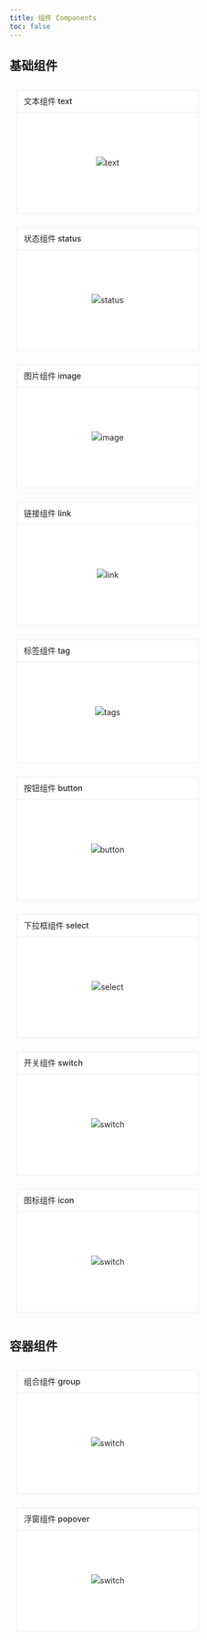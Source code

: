 ```yaml
---
title: 组件 Components
toc: false
---
```


## 基础组件

<style type="text/css">
  .components-overview-card {
    display: flex;
    align-items: flex-start;
    justify-content: flex-start;
    flex-wrap: wrap;
  }

  .components-overview-card > a {
    text-decoration: none;
    padding: 0 12px;
    margin: 12px 0;
    min-width: 320px;
  }
  .components-overview-card > a:hover, .components-overview-card > a:active {
    opacity: 1.0;
    color: #000000d9;
    text-decoration: none;
  }
  .components-overview-card .card-container {
    box-sizing: border-box;
    margin: 0;
    padding: 0;
    color: #000000d9;
    font-size: 14px;
    line-height: 1.5715;
    list-style: none;
    position: relative;
    background: #fff;
    border-radius: 2px;
    border: 1px solid rgba(0,0,0,.06);
  }

  .components-overview-card .card-container:hover {
    color: #000000d9;
    cursor: pointer;
    transition: all .5s;
    box-shadow: 0 6px 16px -8px #00000014, 0 9px 28px #0000000d, 0 12px 48px 16px #00000008;
  }

  .components-overview-card .card-container > .card-head {
    min-height: 36px;
    padding: 0 12px;
    font-size: 14px;
    border-bottom: 1px solid rgba(0,0,0,.06);
  }
  .components-overview-card .card-container > .card-head > .card-head-title {
    padding: 8px 0;
    font-weight: 500;
    overflow: hidden;
    color: #000000d9;
    text-overflow: ellipsis;
  }
  .components-overview-card .card-container > .card-body {
    padding: 12px;
  }
  .components-overview-img {
    display: flex;
    align-items: center;
    justify-content: center;
    height: 152px;
  }
  .components-overview-img > img {
    max-width: calc(100% - 32px);
    max-height: 100%;
    vertical-align: middle;
    border-style: none;
  }
</style>
<div class="components-overview-card">
  <a href="/drip-table/components/text">
    <div class="card-container">
      <div class="card-head">
        <div class="card-head-title">
          <div class="components-overview-title">文本组件 text</div>
        </div>
      </div>
      <div class="card-body" style="background-repeat: no-repeat; background-position: right bottom;">
        <div class="components-overview-img">
          <img src="https://gw.alipayobjects.com/zos/alicdn/KpcciCJgv/Skeleton.svg" alt="text">
        </div>
      </div>
    </div>
  </a>
  <a href="/drip-table/components/status">
    <div class="card-container">
      <div class="card-head">
        <div class="card-head-title">
          <div class="components-overview-title">状态组件 status</div>
        </div>
      </div>
      <div class="card-body" style="background-repeat: no-repeat; background-position: right bottom;">
        <div class="components-overview-img">
          <img src="https://gw.alipayobjects.com/zos/alicdn/8nbVbHEm_/CheckBox.svg" alt="status">
        </div>
      </div>
    </div>
  </a>
  <a href="/drip-table/components/image">
    <div class="card-container">
      <div class="card-head">
        <div class="card-head-title">
          <div class="components-overview-title">图片组件 image</div>
        </div>
      </div>
      <div class="card-body" style="background-repeat: no-repeat; background-position: right bottom;">
        <div class="components-overview-img">
          <img src="https://gw.alipayobjects.com/zos/antfincdn/D1dXz9PZqa/image.svg" alt="image">
        </div>
      </div>
    </div>
  </a>
  <a href="/drip-table/components/link">
    <div class="card-container">
      <div class="card-head">
        <div class="card-head-title">
          <div class="components-overview-title">链接组件 link</div>
        </div>
      </div>
      <div class="card-body" style="background-repeat: no-repeat; background-position: right bottom;">
        <div class="components-overview-img">
          <img src="https://gw.alipayobjects.com/zos/alicdn/f-SbcX2Lx/Table.svg" alt="link">
        </div>
      </div>
    </div>
  </a>
  <a href="/drip-table/components/tag">
    <div class="card-container">
      <div class="card-head">
        <div class="card-head-title">
          <div class="components-overview-title">标签组件 tag</div>
        </div>
      </div>
      <div class="card-body" style="background-repeat: no-repeat; background-position: right bottom;">
        <div class="components-overview-img">
          <img src="https://gw.alipayobjects.com/zos/alicdn/cH1BOLfxC/Tag.svg" alt="tags">
        </div>
      </div>
    </div>
  </a>
  <a href="/drip-table/components/button">
    <div class="card-container">
      <div class="card-head">
        <div class="card-head-title">
          <div class="components-overview-title">按钮组件 button</div>
        </div>
      </div>
      <div class="card-body" style="background-repeat: no-repeat; background-position: right bottom;">
        <div class="components-overview-img">
          <img src="https://gw.alipayobjects.com/zos/alicdn/fNUKzY1sk/Button.svg" alt="button">
        </div>
      </div>
    </div>
  </a>
  <a href="/drip-table/components/select">
    <div class="card-container">
      <div class="card-head">
        <div class="card-head-title">
          <div class="components-overview-title">下拉框组件 select</div>
        </div>
      </div>
      <div class="card-body" style="background-repeat: no-repeat; background-position: right bottom;">
        <div class="components-overview-img">
          <img src="https://gw.alipayobjects.com/zos/alicdn/_0XzgOis7/Select.svg" alt="select">
        </div>
      </div>
    </div>
  </a>
  <a href="/drip-table/components/switch">
    <div class="card-container">
      <div class="card-head">
        <div class="card-head-title">
          <div class="components-overview-title">开关组件 switch</div>
        </div>
      </div>
      <div class="card-body" style="background-repeat: no-repeat; background-position: right bottom;">
        <div class="components-overview-img">
          <img src="https://gw.alipayobjects.com/zos/alicdn/zNdJQMhfm/Switch.svg" alt="switch">
        </div>
      </div>
    </div>
  </a>
  <a href="/drip-table/components/icon">
    <div class="card-container">
      <div class="card-head">
        <div class="card-head-title">
          <div class="components-overview-title">图标组件 icon</div>
        </div>
      </div>
      <div class="card-body" style="background-repeat: no-repeat; background-position: right bottom;">
        <div class="components-overview-img">
          <img src="https://mdn.alipayobjects.com/huamei_7uahnr/afts/img/A*PdAYS7anRpoAAAAAAAAAAAAADrJ8AQ/original" alt="switch">
        </div>
      </div>
    </div>
  </a>
</div>

## 容器组件

<div class="components-overview-card">
  <a href="/drip-table/components/group">
    <div class="card-container">
      <div class="card-head">
        <div class="card-head-title">
          <div class="components-overview-title">组合组件 group</div>
        </div>
      </div>
      <div class="card-body" style="background-repeat: no-repeat; background-position: right bottom;">
        <div class="components-overview-img">
          <img src="https://gw.alipayobjects.com/zos/alicdn/5rWLU27so/Grid.svg" alt="switch">
        </div>
      </div>
    </div>
  </a>
  <a href="/drip-table/components/popover">
    <div class="card-container">
      <div class="card-head">
        <div class="card-head-title">
          <div class="components-overview-title">浮窗组件 popover</div>
        </div>
      </div>
      <div class="card-body" style="background-repeat: no-repeat; background-position: right bottom;">
        <div class="components-overview-img">
          <img src="https://gw.alipayobjects.com/zos/alicdn/1PNL1p_cO/Popover.svg" alt="switch">
        </div>
      </div>
    </div>
  </a>
</div>

<!-- | 组件名 | 描述 | 详情 |
| ----- | ---- | ---- |
| [text](/drip-table/components/text) | 文本组件 | [🔗 示例](/drip-table/components/text) |
| [image](/drip-table/components/image) | 图片组件 | [🔗 示例](/drip-table/components/image) | -->
